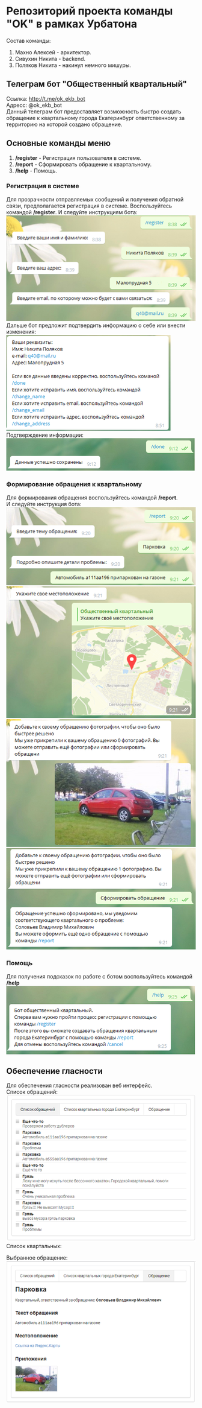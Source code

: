 # Репозиторий проекта команды "OK" в рамках Урбатона
Состав команды:
1. Махно Алексей - архитектор.
2. Сивухин Никита - backend.
3. Поляков Никита - накинул немного мишуры.
## Телеграм бот "Общественный квартальный" 
Ссылка: http://t.me/ok_ekb_bot  
Адресс: @ok_ekb_bot    
Данный телеграм бот предоставляет возможность быстро создать обращение к квартальному города Екатеринбург ответственному за территорию на которой создано обращение.
## Основные команды меню
1. **/register** - Регистрация пользователя в системе.
2. **/report** - Сформировать обращение к квартальному.
3. **/help** - Помощь.
    
### Регистрация в системе
Для прозрачности отправляемых сообщений и получения обратной связи, предполагается регистрация в системе.
Воспользуйтесь командой **/register**.
И следуйте инструкциям бота:
![Регистрация в системе](img/reg.png)    
Дальше бот предложит подтвердить информацию о себе или внести изменения:    
![Подтверждение информации](img/regDone.PNG)    
Подтверждение информации:   
![Подтверждено](img/done.PNG)   
       
### Формирование обращения к квартальному
Для формирования обращения воспользуйтесь командой **/report**.  
И следуйте инструкция бота:  
![Шаг1](img/report1.PNG)   
![Шаг1](img/report2.PNG)   
![Шаг1](img/report3.PNG)   
![Шаг1](img/report4.PNG)   
    
### Помощь
Для получения подсказок по работе с ботом воспользуйтесь командой **/help**   
![Хелп](img/help.PNG)
  
## Обеспечение гласности
Для обеспечения гласности реализован веб интерфейс.  
Список обращений:  
![Список обращений](img/reportList.PNG)   
Список квартальных:   
    
Выбранное обращение:   
![Обращение](img/reportWeb.PNG)
